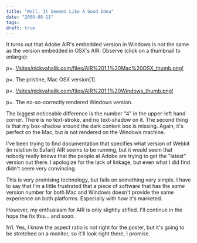 ```yaml
---
title: "Well, It Seemed Like A Good Idea"
date: "2008-08-11"
tags:
draft: true
---
```


It turns out that Adobe AIR's embedded version in Windows is not the same as the version embedded in OSX's AIR.  Observe (click on a thumbnail to enlarge):

p=. [!/sites/nickvahalik.com/files/AIR%201.1%20Mac%20OSX_thumb.png!](/sites/nickvahalik.com/files/AIR%201.1%20Mac%20OSX.png)

p=. The pristine, Mac OSX version[1].

p=. [!/sites/nickvahalik.com/files/AIR%201.1%20Windows_thumb.png!](/sites/nickvahalik.com/files/AIR%201.1%20Windows.png)

p=. The no-so-correctly rendered Windows version.

The biggest noticeable difference is the number "4" in the upper-left hand corner.  There is no text-stroke, and no text-shadow on it.  The second thing is that my box-shadow around the dark content box is missing.  Again, it's perfect on the Mac, but is not rendered on the Windows machine.

I've been trying to find documentation that specifies what version of Webkit (in relation to Safari) AIR seems to be running, but it would seem that nobody really knows that the people at Adobe are trying to get the "latest" version out there.  I apologize for the lack of linkage, but even what I did find didn't seem very convincing.

This is very promising technology, but fails on something very simple.  I have to say that I'm a little frustrated that a piece of software that has the *same* version number for both Mac and Windows doesn't provide the same experience on both platforms.  Especially with how it's marketed.

However, my enthusiasm for AIR is only slightly stifled.  I'll continue in the hope the fix this... and soon.

fn1.  Yes, I know the aspect ratio is not right for the poster, but it's going to be stretched on a monitor, so it'll look right there, I promise.

